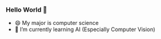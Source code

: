 ### Hello World 👋

- 😄 My major is computer science
- 🌱 I’m currently learning AI (Especially Computer Vision)
